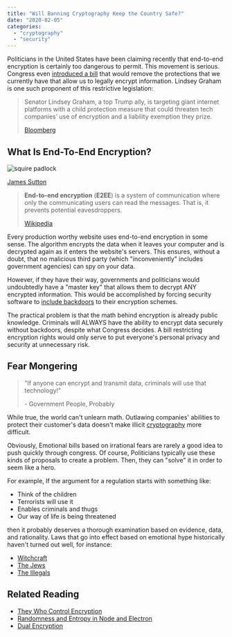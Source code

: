 ```yaml
---
title: "Will Banning Cryptography Keep the Country Safe?"
date: "2020-02-05"
categories: 
  - "cryptography"
  - "security"
---
```


Politicians in the United States have been claiming recently that end-to-end encryption is certainly too dangerous to permit. This movement is serious. Congress even [introduced a bill](https://assets.bwbx.io/documents/users/iqjWHBFdfxIU/rUwvwv0X.db8/v0) that would remove the protections that we currently have that allow us to legally encrypt information. Lindsey Graham is one such proponent of this restrictive legislation:

> Senator Lindsey Graham, a top Trump ally, is targeting giant internet platforms with a child protection measure that could threaten tech companies’ use of encryption and a liability exemption they prize.
> 
> [Bloomberg](https://www.bloomberg.com/news/articles/2020-01-30/lindsey-graham-proposal-could-expose-apple-facebook-to-lawsuits)

## What Is End-To-End Encryption?

![squire padlock](/img/photo-1484043937869-a468066a4fbd-1024x683.jpeg)

[James Sutton](https://unsplash.com/photos/FqaybX9ZiOU)

> **End-to-end encryption** (**E2EE**) is a system of communication where only the communicating users can read the messages. That is, it prevents potential eavesdroppers.
> 
> [Wikipe](https://en.wikipedia.org/wiki/End-to-end_encryption)[d](https://en.wikipedia.org/wiki/End-to-end_encryption)[ia](https://en.wikipedia.org/wiki/End-to-end_encryption)

Every production worthy website uses end-to-end encryption in some sense. The algorithm encrypts the data when it leaves your computer and is decrypted again as it enters the website's servers. This ensures, without a doubt, that no malicious third party (which "inconveniently" includes government agencies) can spy on your data.

However, if they have their way, governments and politicians would undoubtedly have a "master key" that allows them to decrypt ANY encrypted information. This would be accomplished by forcing security software to [include backdoors](https://protonmail.com/blog/encryption-backdoor/) to their encryption schemes.

The practical problem is that the math behind encryption is already public knowledge. Criminals will ALWAYS have the ability to encrypt data securely without backdoors, despite what Congress decides. A bill restricting encryption rights would only serve to put everyone's personal privacy and security at unnecessary risk.

## Fear Mongering

> "If anyone can encrypt and transmit data, criminals will use that technology!"
> 
> \- Government People, Probably

While true, the world can't unlearn math. Outlawing companies' abilities to protect their customer's data doesn't make illicit [cryptography](https://qvault.io/cryptography/what-is-cryptography/) more difficult.

Obviously, Emotional bills based on irrational fears are rarely a good idea to push quickly through congress. Of course, Politicians typically use these kinds of proposals to create a problem. Then, they can "solve" it in order to seem like a hero.

For example, If the argument for a regulation starts with something like:

- Think of the children
- Terrorists will use it
- Enables criminals and thugs
- Our way of life is being threatened

then it probably deserves a thorough examination based on evidence, data, and rationality. Laws that go into effect based on emotional hype historically haven't turned out well, for instance:

- [Witchcraft](https://blog.mass.gov/masslawlib/civil-procedure/witchcraft-law-up-to-the-salem-witchraft-trials-of-1692/)
- [The Jews](https://en.wikipedia.org/wiki/Anti-Jewish_legislation_in_pre-war_Nazi_Germany)
- [The Illegals](https://www.washingtonexaminer.com/be-wary-of-emotionally-charged-laws-named-after-dead-people)

## Related Reading

- [They Who Control Encryption](https://qvault.io/2019/07/29/they-who-control-encryption/)
- [Randomness and Entropy in Node and Electron](https://qvault.io/2019/07/03/randomness-and-entropy-in-node-and-electron/)
- [Dual Encryption](https://qvault.io/2019/06/20/dual-encryption/)
